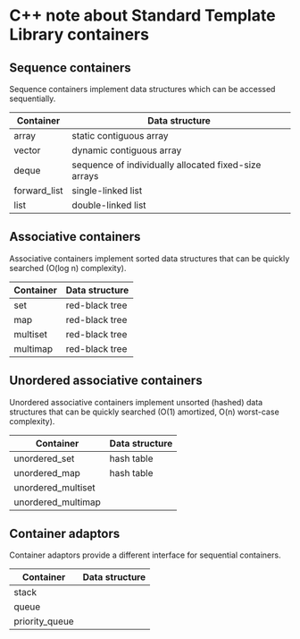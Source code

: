 # C++ note about Standard Template Library containers
## Sequence containers
Sequence containers implement data structures which can be accessed sequentially.

| Container | Data structure |
|-----------|----------------|
|array|static contiguous array|
|vector|dynamic contiguous array|
|deque|sequence of individually allocated fixed-size arrays|
|forward_list|single-linked list|
|list|double-linked list|

## Associative containers
Associative containers implement sorted data structures that can be quickly searched (O(log n) complexity). 

| Container | Data structure |
|-----------|----------------|
|set|red-black tree|
|map|red-black tree|
|multiset|red-black tree|
|multimap|red-black tree|

## Unordered associative containers
Unordered associative containers implement unsorted (hashed) data structures that can be quickly searched (O(1) amortized, O(n) worst-case complexity). 

| Container | Data structure |
|-----------|----------------|
|unordered_set|hash table|
|unordered_map|hash table|
|unordered_multiset||
|unordered_multimap||

## Container adaptors
Container adaptors provide a different interface for sequential containers. 

| Container | Data structure |
|-----------|----------------|
| stack ||
| queue ||
| priority_queue ||

